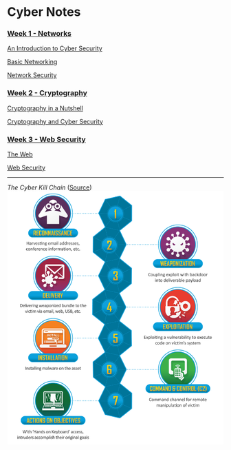 # Cyber Notes

### [Week 1 - Networks](./week1-networks#week-1---networks)

[An Introduction to Cyber Security](./week1-networks/notes-00-intro.md#an-introduction-to-cyber-security)

[Basic Networking](./week1-networks/notes-01-networking.md#basic-networking)

[Network Security](./week1-networks/notes-02-netsec.md#network-security)


### [Week 2 - Cryptography](./week2-cryptography#week-2---cryptography)

[Cryptography in a Nutshell](./week2-cryptography#week-2---cryptography/notes-03-crypto-intro.md#cryptography-in-a-nutshell)

[Cryptography and Cyber Security](./week2-cryptography#week-2---cryptography/notes-04-using-crypto.md#cryptography-and-cybersecurity)


### [Week 3 - Web Security](./week3-websecurity#week-3---web-security)

[The
Web](./week3-websecurity/notes-05-web-intro.md#the-web)

[Web
Security](./week3-websecurity/notes-06-websec.md#web-security)

---

*The Cyber Kill Chain* ([Source](https://www.lockheedmartin.com/en-us/capabilities/cyber/cyber-kill-chain.html))
![The Cyber Kill Chain](./media/ckc.png)

